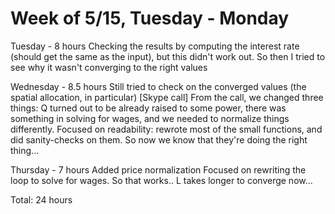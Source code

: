 # Week of 5/15, Tuesday - Monday

Tuesday - 8 hours
	Checking the results by computing the interest rate (should get the same as the input), but this didn't work out. So then I tried to see why it wasn't converging to the right values

Wednesday - 8.5 hours
	Still tried to check on the converged values (the spatial allocation, in particular)
	[Skype call]
	From the call, we changed three things: Q turned out to be already raised to some power, there was something in solving for wages, and we needed to normalize things differently.
	Focused on readability: rewrote most of the small functions, and did sanity-checks on them. So now we know that they're doing the right thing...

Thursday - 7 hours
	Added price normalization
	Focused on rewriting the loop to solve for wages. So that works..
	L takes longer to converge now...


Total: 24 hours
